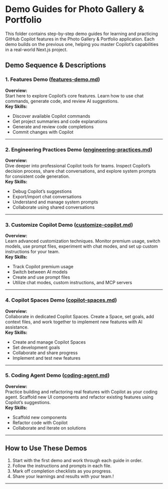 # Demo Guides for Photo Gallery & Portfolio

This folder contains step-by-step demo guides for learning and practicing GitHub Copilot features in the Photo Gallery & Portfolio application. Each demo builds on the previous one, helping you master Copilot’s capabilities in a real-world Next.js project.

## Demo Sequence & Descriptions

### 1. Features Demo ([features-demo.md](features-demo.md))
**Overview:**  
Start here to explore Copilot’s core features. Learn how to use chat commands, generate code, and review AI suggestions.  
**Key Skills:**  
- Discover available Copilot commands  
- Get project summaries and code explanations  
- Generate and review code completions  
- Commit changes with Copilot

---

### 2. Engineering Practices Demo ([engineering-practices.md](engineering-practices.md))
**Overview:**  
Dive deeper into professional Copilot tools for teams. Inspect Copilot’s decision process, share chat conversations, and explore system prompts for consistent code generation.  
**Key Skills:**  
- Debug Copilot’s suggestions  
- Export/import chat conversations  
- Understand and manage system prompts  
- Collaborate using shared conversations

---

### 3. Customize Copilot Demo ([customize-copilot.md](customize-copilot.md))
**Overview:**  
Learn advanced customization techniques. Monitor premium usage, switch models, use prompt files, experiment with chat modes, and set up custom instructions for your team.  
**Key Skills:**  
- Track Copilot premium usage  
- Switch between AI models  
- Create and use prompt files  
- Utilize chat modes, custom instructions, and MCP servers

---

### 4. Copilot Spaces Demo ([copilot-spaces.md](copilot-spaces.md))
**Overview:**  
Collaborate in dedicated Copilot Spaces. Create a Space, set goals, add context files, and work together to implement new features with AI assistance.  
**Key Skills:**  
- Create and manage Copilot Spaces  
- Set development goals  
- Collaborate and share progress  
- Implement and test new features

---

### 5. Coding Agent Demo ([coding-agent.md](coding-agent.md))
**Overview:**  
Practice building and refactoring real features with Copilot as your coding agent. Scaffold new UI components and refactor existing features using Copilot’s suggestions.  
**Key Skills:**  
- Scaffold new components  
- Refactor code with Copilot  
- Collaborate and iterate on solutions

---

## How to Use These Demos

1. Start with the first demo and work through each guide in order.
2. Follow the instructions and prompts in each file.
3. Mark off completion checklists as you progress.
4. Share your learnings and results with your team.!

---